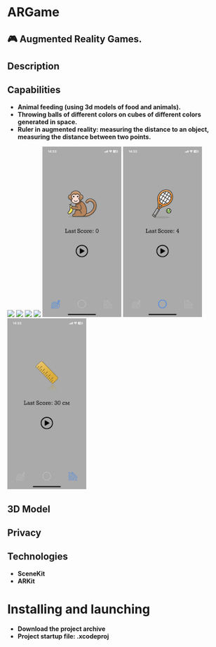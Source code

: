 # ARGame

## 🎮 Augmented Reality Games.

## Description
 <p> </p>

## Capabilities

- **Animal feeding (using 3d models of food and animals).**
- **Throwing balls of different colors on cubes of different colors generated in space.**
- **Ruler in augmented reality: measuring the distance to an object, measuring the distance between two points.**

<p>
 <img style="width: 180px;" src="https://github.com/NovikovaOlga/novikovaolga/blob/main/Other/ARgame/Demo11.gif">
 <img style="width: 180px;" src="https://github.com/NovikovaOlga/novikovaolga/blob/main/Other/ARgame/Demo22.gif">
 <img style="width: 180px;" src="https://github.com/NovikovaOlga/novikovaolga/blob/main/Other/ARgame/Demo33.gif">
 <img style="width: 180px;" src="https://github.com/NovikovaOlga/novikovaolga/blob/main/Other/ARgame/Demo44.gif">
 <img style="width: 180px;" src="https://github.com/NovikovaOlga/novikovaolga/blob/main/Other/ARgame/screen1.PNG">
 <img style="width: 180px;" src="https://github.com/NovikovaOlga/novikovaolga/blob/main/Other/ARgame/screen2.PNG">
 <img style="width: 180px;" src="https://github.com/NovikovaOlga/novikovaolga/blob/main/Other/ARgame/screen3.PNG">
<p>

## 3D Model

## Privacy

## Technologies
 - **SceneKit**
 - **ARKit**

# Installing and launching
- **Download the project archive**
- **Project startup file: .xcodeproj**
